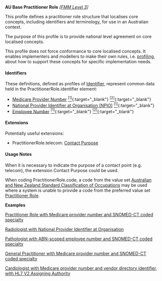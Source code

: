 **AU Base Practitioner Role** *[[FMM Level 3](guidance.html)]*

This profile defines a practitioner role structure that localises core concepts, including identifiers and terminology, for use in an Australian context.

The purpose of this profile is to provide national level agreement on core localised concepts. 

This profile does not force conformance to core localised concepts. It enables implementers and modellers to make their own rules, i.e. [profiling](http://hl7.org/fhir/profiling.html), about how to support these concepts for specific implementation needs.

#### Identifiers
These definitions, defined as profiles of [Identifier](http://hl7.org/fhir/R4/datatypes.html#Identifier), represent common data held in the PractitionerRole.identifier element:
* [Medicare Provider Number](StructureDefinition-au-medicareprovidernumber.html) [<sup>[1]</sup>](http://ns.electronichealth.net.au/id/medicare-provider-number/index.html){:target="_blank"} [<sup>[2]</sup>](http://meteor.aihw.gov.au/content/index.phtml/itemId/601956){:target="_blank"}
* [National Provider Identifier at Organisation (NPIO)](StructureDefinition-au-nationalprovideridentifieratorganisation.html) [<sup>[1]</sup>](http://hl7.org.au/id/npio/index.html){:target="_blank"}
* [Employee Number](StructureDefinition-au-employeenumber.html) [<sup>[1]</sup>](http://ns.electronichealth.net.au/id/abn-scoped/service-provider-individual/1.0/index.html){:target="_blank"} [<sup>[2]</sup>](http://ns.electronichealth.net.au/id/hpio-scoped/service-provider-individual/1.0/index.html){:target="_blank"}

#### Extensions
Potentially useful extensions:
* PractitionerRole.telecom: [Contact Purpose](http://build.fhir.org/ig/hl7au/au-fhir-base/StructureDefinition-contact-purpose.html)

#### Usage Notes
When it is necessary to indicate the purpose of a contact point (e.g. telecom), the extension Contact Purpose could be used.

When coding PractitionerRole.code, a code from the value set [Australian and New Zealand Standard Classification of Occupations](https://healthterminologies.gov.au/fhir/ValueSet/anzsco-1) may be used where a system is unable to provide a code from the preferred value set [Practitioner Role](https://healthterminologies.gov.au/fhir/ValueSet/practitioner-role-1).

**Examples**

[Practitioner Role with Medicare provider number and SNOMED-CT coded specialty](PractitionerRole-example0.html)

[Radiologist with National Provider Identifier at Organisation](PractitionerRole-example1.html)

[Pathologist with ABN-scoped employee number and SNOMED-CT coded specialty](PractitionerRole-example2.html)

[General Practitioner with Medicare provider number and SNOMED-CT coded specialty](PractitionerRole-example3.html)

[Cardiologist with Medicare provider number and vendor directory identifier, with HL7 V2 Assigning Authority](PractitionerRole-example4.html)
